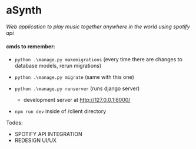 # aSynth

_Web application to play music together anywhere in the world using spotify api_

#### cmds to remember:

- `python .\manage.py makemigrations` (every time there are changes to database models, rerun migrations)
- `python .\manage.py migrate` (same with this one)
- `python .\manage.py runserver` (runs django server)

  - development server at http://127.0.0.1:8000/

- `npm run dev` inside of /client directory


Todos:
- SPOTIFY API INTEGRATION
- REDESIGN UI/UX

